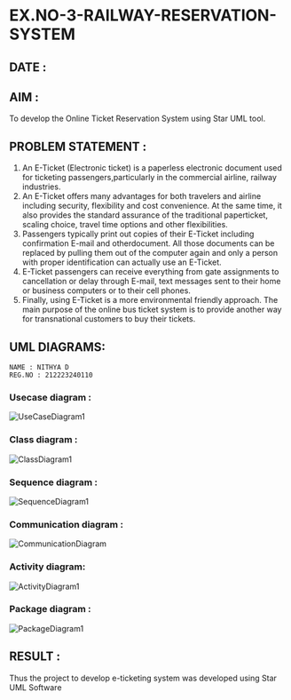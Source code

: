 # EX.NO-3-RAILWAY-RESERVATION-SYSTEM
## DATE :

## AIM :
 To develop the Online Ticket Reservation System using Star UML tool.
 
## PROBLEM STATEMENT :
1. An E-Ticket (Electronic ticket) is a paperless electronic document used for ticketing passengers,particularly in the commercial airline, railway industries.
2. An E-Ticket offers many advantages for both travelers and airline including security, flexibility and cost convenience. At the same time, it also provides the standard assurance of the traditional paperticket, scaling choice, travel time options and other flexibilities.
3. Passengers typically print out copies of their E-Ticket including confirmation E-mail and otherdocument. All those documents can be replaced by pulling them out of the computer again and only a person with proper identification can actually use an E-Ticket.
4. E-Ticket passengers can receive everything from gate assignments to cancellation or delay through E-mail, text messages sent to their home or business computers or to their cell phones.
5. Finally, using E-Ticket is a more environmental friendly approach. The main purpose of the online bus ticket system is to provide another way for transnational customers to buy their tickets.

## UML DIAGRAMS:
```
NAME : NITHYA D
REG.NO : 212223240110
```
### Usecase diagram :
![UseCaseDiagram1](https://github.com/user-attachments/assets/8abe8ca0-64d8-4ab6-b9df-53fb4aa81bfc)

### Class diagram :
![ClassDiagram1](https://github.com/user-attachments/assets/38e82d92-0400-4ae2-9b12-d5c618b87751)

### Sequence diagram :
![SequenceDiagram1](https://github.com/user-attachments/assets/1199f309-9950-44bd-ae25-3b333b516d16)

### Communication diagram :
![CommunicationDiagram](https://github.com/user-attachments/assets/01650769-f7a3-4275-a34d-c754bb29eebe)

### Activity diagram: 
![ActivityDiagram1](https://github.com/user-attachments/assets/3bbb7ae9-7848-4ef4-b27f-1cadbf793efb)

### Package diagram :
![PackageDiagram1](https://github.com/user-attachments/assets/52026831-d611-4730-9da8-c66d38ecd974)


## RESULT :
 Thus the project to develop e-ticketing system was developed using Star UML Software
